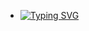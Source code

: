 - [![Typing SVG](https://readme-typing-svg.demolab.com/?lines=First+line+of+text;Second+line+of+text)](https://git.io/typing-svg)

<!---
z3n70/z3n70 is a ✨ special ✨ repository because its `README.md` (this file) appears on your GitHub profile.
You can click the Preview link to take a look at your changes.
--->

